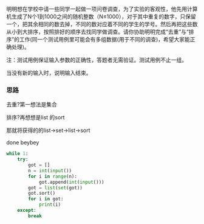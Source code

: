 明明想在学校中请一些同学一起做一项问卷调查，为了实验的客观性，他先用计算机生成了N个1到1000之间的随机整数（N≤1000），对于其中重复的数字，只保留一个，把其余相同的数去掉，不同的数对应着不同的学生的学号。然后再把这些数从小到大排序，按照排好的顺序去找同学做调查。请你协助明明完成“去重”与“排序”的工作(同一个测试用例里可能会有多组数据(用于不同的调查)，希望大家能正确处理)。 

注：测试用例保证输入参数的正确性，答题者无需验证。测试用例不止一组。 

当没有新的输入时，说明输入结束。

### 思路

去重?第一想法是集合

排序?再想想是list 的sort

那就将获得的的list->set->list->sort

done beybey

```python
while 1:
    try:
        got = []
        n = int(input())
        for i in range(n):
            got.append(int(input()))
        got = list(set(got))
        got.sort()
        for i in got:
            print(i)
    except:
        break
```

